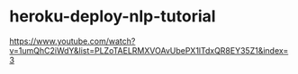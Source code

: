 # heroku-deploy-nlp-tutorial
https://www.youtube.com/watch?v=1umQhC2iWdY&list=PLZoTAELRMXVOAvUbePX1lTdxQR8EY35Z1&index=3
